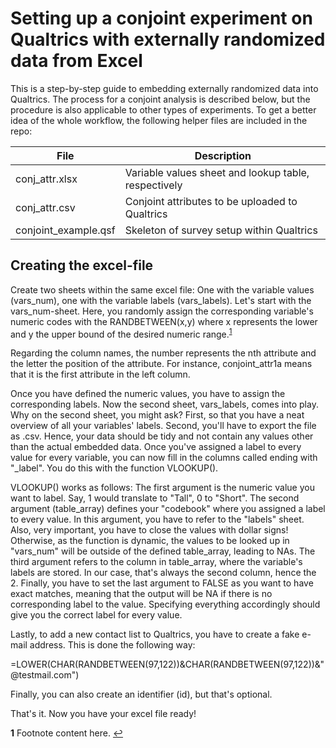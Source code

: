 # Setting up a conjoint experiment on Qualtrics with externally randomized data from Excel

This is a step-by-step guide to embedding externally randomized data into Qualtrics. The process for a conjoint analysis is described below, but the procedure is also applicable to other types of experiments. To get a better idea of the whole workflow, the following helper files are included in the repo:

| File                 | Description                                          |
|----------------------|------------------------------------------------------|
| conj_attr.xlsx       | Variable values sheet and lookup table, respectively |
| conj_attr.csv        | Conjoint attributes to be uploaded to Qualtrics      |
| conjoint_example.qsf | Skeleton of survey setup within Qualtrics            |

## Creating the excel-file

Create two sheets within the same excel file: One with the variable values (vars_num), one with the variable labels (vars_labels). Let's start with the vars_num-sheet. Here, you randomly assign the corresponding variable's numeric codes with the RANDBETWEEN(x,y) where x represents the lower and y the upper bound of the desired numeric range.<sup id="a1">[1](#f1)</sup>

Regarding the column names, the number represents the nth attribute and the letter the position of the attribute. For instance, conjoint_attr1a means that it is the first attribute in the left column.

Once you have defined the numeric values, you have to assign the corresponding labels. Now the second sheet, vars_labels, comes into play. Why on the second sheet, you might ask? First, so that you have a neat overview of all your variables' labels. Second, you'll have to export the file as .csv. Hence, your data should be tidy and not contain any values other than the actual embedded data. Once you've assigned a label to every value for every variable, you can now fill in the columns called ending with "_label". You do this with the function VLOOKUP(). 

VLOOKUP() works as follows: The first argument is the numeric value you want to label. Say, 1 would translate to "Tall", 0 to "Short". The second argument (table_array) defines your "codebook" where you assigned a label to every value. In this argument, you have to refer to the "labels" sheet. Also, very important, you have to close the values with dollar signs! Otherwise, as the function is dynamic, the values to be looked up in "vars_num" will be outside of the defined table_array, leading to NAs. The third argument refers to the column in table_array, where the variable's labels are stored. In our case, that's always the second column, hence the 2. Finally, you have to set the last argument to FALSE as you want to have exact matches, meaning that the output will be NA if there is no corresponding label to the value. Specifying everything accordingly should give you the correct label for every value. 

Lastly, to add a new contact list to Qualtrics, you have to create a fake e-mail address. This is done the following way: 

=LOWER(CHAR(RANDBETWEEN(97,122))&CHAR(RANDBETWEEN(97,122))&"@testmail.com") 

Finally, you can also create an identifier (id), but that's optional.

That's it. Now you have your excel file ready!

<b id="f1">1</b> Footnote content here. [↩](#a1)

